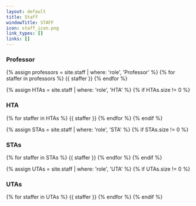 ```yaml
---
layout: default
title: Staff
windowTitle: STAFF
icon: staff_icon.png
link_types: []
links: []
---
```


<!-- # {{ page.title }} -->

### Professor

<div class="uta-container">
  {% assign professors = site.staff | where: 'role', 'Professor' %}
  {% for staffer in professors %}
  {{ staffer }}
  {% endfor %}
</div>

{% assign HTAs = site.staff | where: 'role', 'HTA' %}
{% if HTAs.size != 0 %}

### HTA

<div class="uta-container">
  {% for staffer in HTAs %}
  {{ staffer }}
  {% endfor %}
  {% endif %}
</div>

{% assign STAs = site.staff | where: 'role', 'STA' %}
{% if STAs.size != 0 %}

### STAs

<div class="uta-container">
  {% for staffer in STAs %}
  {{ staffer }}
  {% endfor %}
  {% endif %}
</div>

{% assign UTAs = site.staff | where: 'role', 'UTA' %}
{% if UTAs.size != 0 %}

### UTAs

<div class="uta-container">
  {% for staffer in UTAs %}
  {{ staffer }}
  {% endfor %}
  {% endif %}
</div>
